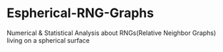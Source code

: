 # Espherical-RNG-Graphs
Numerical &amp; Statistical Analysis about  RNGs(Relative Neighbor Graphs) living on a spherical surface
